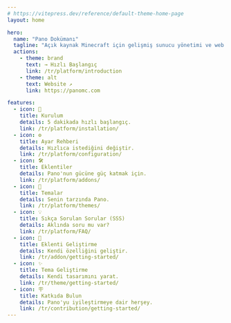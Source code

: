 ```yaml
---
# https://vitepress.dev/reference/default-theme-home-page
layout: home

hero:
  name: "Pano Dokümanı"
  tagline: "Açık kaynak Minecraft için gelişmiş sunucu yönetimi ve web platformu."
  actions:
    - theme: brand
      text: → Hızlı Başlangıç
      link: /tr/platform/introduction
    - theme: alt
      text: Website ↗
      link: https://panomc.com

features:
  - icon: 🚀
    title: Kurulum
    details: 5 dakikada hızlı başlangıç.
    link: /tr/platform/installation/
  - icon: ⚙️
    title: Ayar Rehberi
    details: Hızlıca istediğini değiştir.
    link: /tr/platform/configuration/
  - icon: 🛠️
    title: Eklentiler
    details: Pano'nun gücüne güç katmak için.
    link: /tr/platform/addons/
  - icon: 🎨
    title: Temalar
    details: Senin tarzında Pano.
    link: /tr/platform/themes/
  - icon: 💡
    title: Sıkça Sorulan Sorular (SSS)
    details: Aklında soru mu var?
    link: /tr/platform/FAQ/
  - icon: 🧩
    title: Eklenti Geliştirme
    details: Kendi özelliğini geliştir.
    link: /tr/addon/getting-started/
  - icon: ✨
    title: Tema Geliştirme
    details: Kendi tasarımını yarat.
    link: /tr/theme/getting-started/
  - icon: 🪧
    title: Katkıda Bulun
    details: Pano'yu iyileştirmeye dair herşey.
    link: /tr/contribution/getting-started/
---
```


